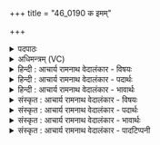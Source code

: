 +++
title = "46_0190 क इमम्"

+++
<details><summary>पदपाठः</summary>

कः꣢। इ꣣म꣢म्। ना꣡हु꣢꣯षीषु। आ। इ꣡न्द्र꣢꣯म्। सो꣡म꣢꣯स्य। त꣣र्पयात्। सः꣢। नः꣣। व꣡सू꣢꣯नि। आ। भ꣣रात्। १९०।
</details>

<details><summary>अधिमन्त्रम् (VC)</summary>

- इन्द्रः
- वामदेवो गौतमः
- गायत्री
- षड्जः
- ऐन्द्रं काण्डम्
</details>

<details><summary>हिन्दी : आचार्य रामनाथ वेदालंकार - विषयः</summary>

अगले मन्त्र में इन्द्र को सोमरस से तृप्त करने का विषय है।
</details>

<details><summary>हिन्दी : आचार्य रामनाथ वेदालंकार - पदार्थः</summary>

पदार्थान्वयभाषाः -  (नाहुषीषु) मानवीय प्रजाओं में (कः) कौन धन्य मनुष्य (इमम्) इस, गुणों के आधार (इन्द्रम्) परमात्मा, राजा, आचार्य एवं अतिथि आदि को (सोमस्य) सोम से अर्थात् श्रद्धा-रस, ज्ञान-रस, उपासना-रस, कर्म-रस, ब्रह्म-रस, क्षत्र-रस, ब्रह्मचर्य-रस, धर्म-रस, कीर्त-रस आदि से (आ तर्पयात्) चारों ओर से तृप्त करेगा, जिससे (सः) तृप्त किया हुआ वह (नः) हमारे लिए (वसूनि) सब प्रकार के ऐश्वर्यों को (आ भरात्) लाये ॥६॥ इस मन्त्र में श्लेषालङ्कार है ॥६॥
</details>

<details><summary>हिन्दी : आचार्य रामनाथ वेदालंकार - भावार्थः</summary>

भावार्थभाषाः -  परमेश्वर की उपासना, श्रद्धा, ज्ञान-संग्रह, कर्म, ब्रह्मचर्य, तपस्या, श्रम, धर्म, वैराग्य, व्रत-पालन आदि श्रेष्ठ आचारों से ही परमात्मा, राजा, आचार्य आदि प्रसन्न होते हैं और प्रचुर ऐश्वर्य प्रदान करते हैं ॥६॥
</details>

<details><summary>संस्कृत : आचार्य रामनाथ वेदालंकार - विषयः</summary>

अथेन्द्रस्य सोमरसतर्पणविषयमाह।
</details>

<details><summary>संस्कृत : आचार्य रामनाथ वेदालंकार - पदार्थः</summary>

पदार्थान्वयभाषाः -  (नाहुषीषु) मानुषीषु प्रजासु। नहुष इति मनुष्यनाम। निघं० २।३। नह्यन्ते बध्यन्ते कर्मपाशैरिति नहुषाः१ मनुष्याः। णह बन्धने पृनहिकलिभ्य उषच्। उ० ४।७५ इति उषच् प्रत्ययः। (कः) को धन्यो जनः (इमम्) एतम् गुणगणाधारम् (इन्द्रम्) परमात्मानं, राजानम्, आचार्यम्, अतिथिं वा (सोमस्य) सोमेन श्रद्धारसेन, ज्ञानरसेन, उपासनारसेन, कर्मरसेन, ब्रह्मरसेन, क्षत्ररसेन, ब्रह्मचर्यरसेन, धर्मरसेन, यशोरसेन वा। अत्र तृतीयार्थे षष्ठी प्रयुक्ता। (आ तर्पयात्) समन्तात् तर्पयिष्यति, येन (सः) तर्पितोऽसौ (नः) अस्मभ्यम् (वसूनि) सर्वविधानि ऐश्वर्याणि (आ भरात्) आहरेत्। तर्पयात्, भरात् इत्युभयत्रापि क्रमेण तृप तृप्तौ, हृञ् हरणे धातोर्लेटि, लेटोऽडाटौ। अ० ३।४।९४ इत्याडागमः। भरात् इत्यत्र हृग्रहोर्भश्छन्दसि इति वार्तिकेन हस्य भः ॥६॥ अत्र श्लेषालङ्कारः ॥६॥
</details>

<details><summary>संस्कृत : आचार्य रामनाथ वेदालंकार - भावार्थः</summary>

भावार्थभाषाः -  परमेश्वरोपासनया, श्रद्धया, ज्ञानसंग्रहेण, कर्मणा, ब्रह्मचर्येण, तपसा, श्रमेण, धर्मेण, वैराग्येण, व्रतपालनेन इत्यादिभिः शुभाचरणैरेव परमात्मनृपत्याचार्यप्रभृतयः सर्वेऽपि प्रसीदन्ति पुष्कलमैश्वर्यं च प्रयच्छन्ति ॥६॥
</details>

<details><summary>संस्कृत : आचार्य रामनाथ वेदालंकार - पादटिप्पनी</summary>

टिप्पणी:   १. नहुषः शुभाशुभकर्मबद्धो मनुष्यः इति ऋ० १।२२।८ भाष्ये द०। नहुष इति मनुष्यनाम, तेषु भवाः ज्योतिष्टोमाद्याः क्रियाः नाहुष्यः—इति वि०। मानुषीषु प्रजासु—इति भ०।
</details>